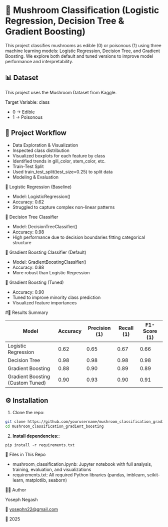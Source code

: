 # 🍄 Mushroom Classification (Logistic Regression, Decision Tree & Gradient Boosting)
This project classifies mushrooms as edible (0) or poisonous (1) using three machine learning models: Logistic Regression, Decision Tree, and Gradient Boosting. 
We explore both default and tuned versions to improve model performance and interpretability.

## 📊 Dataset
This project uses the Mushroom Dataset from Kaggle.

Target Variable: class

- 0 → Edible
- 1 → Poisonous


## 🚀 Project Workflow
- Data Exploration & Visualization
- Inspected class distribution
- Visualized boxplots for each feature by class
- Identified trends in gill_color, stem_color, etc.
- Train-Test Split
- Used train_test_split(test_size=0.25) to split data
- Modeling & Evaluation

🔹 Logistic Regression (Baseline)

- Model: LogisticRegression()
- Accuracy: 0.62
- Struggled to capture complex non-linear patterns

🔹 Decision Tree Classifier

- Model: DecisionTreeClassifier()
- Accuracy: 0.98
- High performance due to decision boundaries fitting categorical structure

🔹 Gradient Boosting Classifier (Default)

- Model: GradientBoostingClassifier()
- Accuracy: 0.88
- More robust than Logistic Regression

🔹 Gradient Boosting (Tuned)

- Accuracy: 0.90
- Tuned to improve minority class prediction
- Visualized feature importances

#🧾 Results Summary

| Model                            | Accuracy | Precision (1) | Recall (1) | F1-Score (1) |
|----------------------------------|----------|---------------|------------|--------------|
| Logistic Regression              | 0.62     | 0.65          | 0.67       | 0.66         |
| Decision Tree                    | 0.98     | 0.98          | 0.98       | 0.98         |
| Gradient Boosting                | 0.88     | 0.90          | 0.89       | 0.89         |
| Gradient Boosting (Custom Tuned) | 0.90     | 0.93          | 0.90       | 0.91         |

## ⚙️ Installation

1. Clone the repo:

```bash
git clone https://github.com/yourusername/mushroom_classification_gradient_boosting.git
cd mushroom_classification_gradient_boosting
```
2. **Install dependencies:**:   
```commandline
pip install -r requirements.txt
```

📂 Files in This Repo

- mushroom_classification.ipynb: Jupyter notebook with full analysis, training, evaluation, and visualizations
- requirements.txt: All required Python libraries (pandas, imblearn, scikit-learn, matplotlib, seaborn)

👨‍💻 Author

Yoseph Negash

📧 yosephn22@gmail.com

📅 2025


